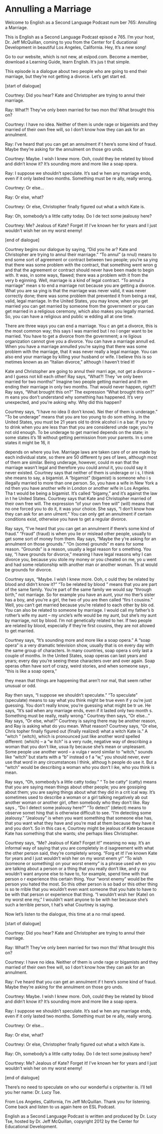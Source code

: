 # Annulling a Marriage

Welcome to English as a Second Language Podcast num ber 765: Annulling a Marriage.

This is English as a Second Language Podcast episod e 765.  I’m your host, Dr. Jeff McQuillan, coming to you from the Center for E ducational Development in beautiful Los Angeles, California.  Hey, It’s a new  song!

Go to our website, which is not new, at eslpod.com.   Become a member, download a Learning Guide, learn English.  It’s jus t that simple.

This episode is a dialogue about two people who are  going to end their marriage, but they’re not getting a divorce.  Let’s get start ed.

[start of dialogue]

Courtney:  Did you hear?  Kate and Christopher are trying to annul their marriage.

Ray:  What?!  They’ve only been married for two mon ths!  What brought this on?

Courtney:  I have no idea.  Neither of them is unde rage or bigamists and they married of their own free will, so I don’t know how  they can ask for an annulment.

Ray:  I’ve heard that you can get an annulment if t here’s some kind of fraud. Maybe they’re asking for the annulment on those gro unds.

Courtney:  Maybe.  I wish I knew more.  Ooh, could they be related by blood and didn’t know it?  It’s sounding more and more like a  soap opera.

Ray:  I suppose we shouldn’t speculate.  It’s sad w hen any marriage ends, even if it only lasted two months.  Something must be re ally, really wrong.

Courtney:  Or else…

Ray:  Or else, what?

Courtney:  Or else, Christopher finally figured out  what a witch Kate is.

Ray:  Oh, somebody’s a little catty today.  Do I de tect some jealousy here?

Courtney:  Me?  Jealous of Kate?  Forget it!  I’ve known her for years and I just wouldn’t wish her on my worst enemy!

[end of dialogue]

Courtney begins our dialogue by saying, “Did you he ar?  Kate and Christopher are trying to annul their marriage.”  “To annul” (a nnul) means to end some sort of agreement or contract between two people; you’re sa ying that there was some problem with the contract, that something went wron g and that the agreement or contract should never have been made to begin with.   It was, in some ways, flawed; there was a problem with it from the very b eginning.  Well, marriage is a kind of legal contract.  “To annul a marriage” mean s to end a marriage not because you are getting a divorce.  What you are sa ying is that the marriage was never valid, it was never correctly done; there was  some problem that prevented it from being a real, valid, legal marriage.  In the United States, you may know, when you get married you can get married by someone  from the government or you can get married in a religious ceremony, which also makes you legally married.  So, you can have a religious and public w edding all at one time.

There are three ways you can end a marriage.  You c an get a divorce, this is the most common way; this says I was married but I no l onger want to be married. You have to get a divorce from the government; a re ligious organization cannot give you a divorce.  You can have a marriage annull ed.  When you have a marriage annulled you’re saying that there was some  problem with the marriage, that it was never really a legal marriage.  You can  also end your marriage by killing your husband or wife.  I believe this is so metimes known as an “Italian divorce,” although I haven’t tried it!

Kate and Christopher are going to annul their marri age, not get a divorce – and I guess not kill each other!  Ray says, “What?!  They ’ve only been married for two months!”  Imagine two people getting married and th en ending their marriage in only two months.  That would never happen, right?!  Ray says, “What brought this on?”  The expression “What brought this on?” m eans you don’t understand why something has happened.  It’s very unexpected, and you’re asking why. Why did this happen?

Courtney says, “I have no idea (I don’t know).  Nei ther of them is underage.”  “To be underage” means that you are too young to do som ething.  In the United States, you must be 21 years old to drink alcohol i n a bar.  If you try to drink when you are less than that you are considered unde rage; you’re not old enough. To be underage to get married depends on the state;  in some states it’s 18 without getting permission from your parents.  In s ome states it might be 16, it

depends on where you live.  Marriage laws are taken  care of or are made by each individual state, so there are 50 different ty pes of laws, although most of them are similar.  Being underage, however, could m ean that the marriage wasn’t legal and therefore you could annul it, you could say it never existed. Courtney says that neither of them is underage or i s, I think she means to say, a bigamist.  A “bigamist” (bigamist) is someone who i s illegally married to more than one person.  So, you have a wife in New York a nd then you have another wife in London or another wife in Los Angeles.  Tha t would be being a bigamist. It’s called “bigamy,” and it’s against the law in t he United States.  Courtney says that Kate and Christopher married of their own free  will.  The expression “of your own free will” (will) means that no one forced you to do it, it was your choice. She says, “I don’t know how they can ask for an ann ulment.”  You can only get an annulment if certain conditions exist, otherwise  you have to get a regular divorce.

Ray says, “I’ve heard that you can get an annulment  if there’s some kind of fraud.”  “Fraud” (fraud) is when you lie or mislead  other people, usually to get some sort of money from them.  Ray says, “Maybe the y’re asking for an annulment on those grounds.”  “On (some) grounds” m eans for some reason. “Grounds” is a reason, usually a legal reason for s omething.  You say, “I have grounds for divorce,” meaning I have legal reasons why I can divorce you, because you stole my money or you cheated on me, yo u went and had some relationship with another man or another woman.  Th at would be grounds for divorce.

Courtney says, “Maybe.  I wish I knew more.  Ooh, c ould they be related by blood and didn’t know it?”  “To be related by blood ” means that you are part of the same family.  You’re part of the same family we  would say “through birth,” not marriage.  So for example you have an aunt, your mo ther’s sister has a boy, and you’re a girl, the two of you are then called “firs t cousins.”  Well, you can’t get married because you’re related to each other by blo od.  You can also be related to someone by marriage.  I would call my father’s b rother’s wife my aunt – my uncle’s wife would be my aunt, but she’s my aunt by  marriage, not by blood.  I’m not genetically related to her.  If two people are related by blood, especially if they’re first cousins, they are not allowed to get married.

Courtney says, “It’s sounding more and more like a soap opera.”  A “soap opera” is a very dramatic television show, usually that is  on every day with the same group of characters.  In many countries, soap opera s only last a couple of months.  In the United States, soap operas can last  years and years; every day you’re seeing these characters over and over again.   Soap operas often have sort of crazy, weird stories, and when someone says , “this is like a soap opera,”

they mean that things are happening that aren’t nor mal, that seem rather unusual or odd.

Ray then says, “I suppose we shouldn’t speculate.”  “To speculate” (speculate) means to say what you think might be true even if y ou’re just guessing.  You don’t really know, you’re guessing what might be tr ue.  He says, “It’s sad when any marriage ends, even if it lasted only two month s.  Something must be really, really wrong.”  Courtney then says, “Or else…”  Ray  says, “Or else, what?” Courtney is saying there may be another reason, and  Ray is asking what do you mean.  What reason?  Courtney says, “Or else, Chris topher finally figured out (finally realized) what a witch Kate is.”  A “witch ” (witch), which is pronounced just like another word spelled different: (which) – a “w itch” is a very rude, negative way of describing a woman that you don’t like, usua lly because she’s mean or unpleasant.  Some people use another word – a vulga r word similar to “witch,” sounds like “witch” but starts with a “b” instead o f a “w,” you should never, ever use that word in any circumstances I think, althoug h people do use it.  But a “witch” would be describing a woman who you don’t l ike, who you think is mean.

Ray says, “Oh, somebody’s a little catty today.”  “ To be catty” (catty) means that you are saying mean things about other people; you are gossiping about them; you are saying things about what they did in a crit ical way.  It’s sometimes used to describe a woman or a girl talking negatively ab out another woman or another girl, often somebody who they don’t like.  Ray says , “Do I detect some jealousy here?”  “To detect” (detect) means to observe somet hing that is otherwise difficult to see.  “I’m detecting some jealousy.”  “Jealousy”  is when you want something that someone else has, that you want what they have  and you’re mad at them because they have it and you don’t.  So in this cas e, Courtney might be jealous of Kate because Kate has something that she wants; she perhaps likes Christopher.

Courtney says, “Me?  Jealous of Kate?  Forget it!” meaning no way.  It’s an informal way of saying that you are completely in d isagreement with what the other person said, they’re completely wrong.  “Forg et it!  I’ve known Kate for years and I just wouldn’t wish her on my worst enem y!”  “To wish (someone or something) on your worst enemy” is a phrase used wh en you are talking about a person or a thing that you really don’t like, and y ou wouldn’t want anyone else to have to, for example, spend time with that person o r experience this certain thing.  Your “worst enemy” would be the person you hated the most.  So this other person is so bad or this other thing is so te rrible that you wouldn’t even want someone that you hate to have to be with that person or experience that thing.  “I wouldn’t wish her (Kate) on my worst ene my,” I wouldn’t want anyone to be with her because she’s such a terrible person, t hat’s what Courtney is saying.

 Now let’s listen to the dialogue, this time at a no rmal speed.

[start of dialogue]

Courtney:  Did you hear?  Kate and Christopher are trying to annul their marriage.

Ray:  What?!  They’ve only been married for two mon ths!  What brought this on?

Courtney:  I have no idea.  Neither of them is unde rage or bigamists and they married of their own free will, so I don’t know how  they can ask for an annulment.

Ray:  I’ve heard that you can get an annulment if t here’s some kind of fraud. Maybe they’re asking for the annulment on those gro unds.

Courtney:  Maybe.  I wish I knew more.  Ooh, could they be related by blood and didn’t know it?  It’s sounding more and more like a  soap opera.

Ray:  I suppose we shouldn’t speculate.  It’s sad w hen any marriage ends, even if it only lasted two months.  Something must be re ally, really wrong.

Courtney:  Or else…

Ray:  Or else, what?

Courtney:  Or else, Christopher finally figured out  what a witch Kate is.

Ray:  Oh, somebody’s a little catty today.  Do I de tect some jealousy here?

Courtney:  Me?  Jealous of Kate?  Forget it!  I’ve known her for years and I just wouldn’t wish her on my worst enemy!

[end of dialogue]

There’s no need to speculate on who our wonderful s criptwriter is.  I’ll tell you her name: Dr. Lucy Tse.

From Los Angeles, California, I’m Jeff McQuillan.  Thank you for listening.  Come back and listen to us again here on ESL Podcast.

 English as a Second Language Podcast is written and  produced by Dr. Lucy Tse, hosted by Dr. Jeff McQuillan, copyright 2012 by the  Center for Educational Development.

